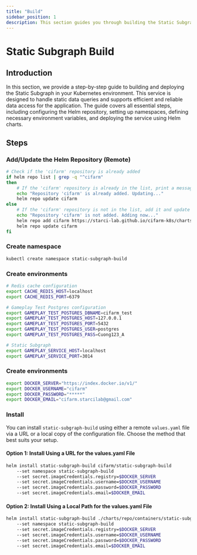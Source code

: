 ```yaml
---
title: "Build"
sidebar_position: 1
description: This section guides you through building the Static Subgraph in your Kubernetes environment using Helm.
---
```

# Static Subgraph Build
## Introduction
In this section, we provide a step-by-step guide to building and deploying the Static Subgraph in your Kubernetes environment. This service is designed to handle static data queries and supports efficient and reliable data access for the application. The guide covers all essential steps, including configuring the Helm repository, setting up namespaces, defining necessary environment variables, and deploying the service using Helm charts.

## Steps
### Add/Update the Helm Repository (Remote)
```bash
# Check if the 'cifarm' repository is already added
if helm repo list | grep -q "^cifarm" 
then
    # If the 'cifarm' repository is already in the list, print a message and update the repository
    echo "Repository 'cifarm' is already added. Updating..."
    helm repo update cifarm
else
    # If the 'cifarm' repository is not in the list, add it and update the repository
    echo "Repository 'cifarm' is not added. Adding now..."
    helm repo add cifarm https://starci-lab.github.io/cifarm-k8s/charts
    helm repo update cifarm
fi
```
### Create namespace
```bash
kubectl create namespace static-subgraph-build
```
### Create environments
```bash
# Redis cache configuration
export CACHE_REDIS_HOST=localhost
export CACHE_REDIS_PORT=6379

# Gameplay Test Postgres configuration
export GAMEPLAY_TEST_POSTGRES_DBNAME=cifarm_test
export GAMEPLAY_TEST_POSTGRES_HOST=127.0.0.1
export GAMEPLAY_TEST_POSTGRES_PORT=5432
export GAMEPLAY_TEST_POSTGRES_USER=postgres
export GAMEPLAY_TEST_POSTGRES_PASS=Cuong123_A

# Static Subgraph
export GAMEPLAY_SERVICE_HOST=localhost
export GAMEPLAY_SERVICE_PORT=3014

```
### Create environments
```bash
export DOCKER_SERVER="https://index.docker.io/v1/"
export DOCKER_USERNAME="cifarm"
export DOCKER_PASSWORD="*****"
export DOCKER_EMAIL="cifarm.starcilab@gmail.com"
```
### Install
You can install `static-subgraph-build` using either a remote `values.yaml` file via a URL or a local copy of the configuration file. Choose the method that best suits your setup.
#### Option 1: Install Using a URL for the values.yaml File
```bash
helm install static-subgraph-build cifarm/static-subgraph-build
    --set namespace static-subgraph-build
    --set secret.imageCredentials.registry=$DOCKER_SERVER
    --set secret.imageCredentials.username=$DOCKER_USERNAME
    --set secret.imageCredentials.password=$DOCKER_PASSWORD
    --set secret.imageCredentials.email=$DOCKER_EMAIL
```
#### Option 2: Install Using a Local Path for the values.yaml File
```bash
helm install static-subgraph-build ./charts/repo/containers/static-subgraph/build/
    --set namespace static-subgraph-build
    --set secret.imageCredentials.registry=$DOCKER_SERVER
    --set secret.imageCredentials.username=$DOCKER_USERNAME
    --set secret.imageCredentials.password=$DOCKER_PASSWORD
    --set secret.imageCredentials.email=$DOCKER_EMAIL
```